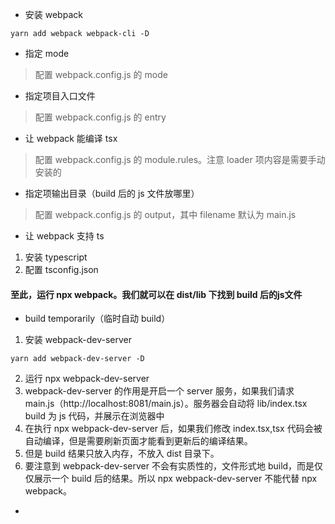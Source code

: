 * 安装 webpack
```
yarn add webpack webpack-cli -D
``` 
* 指定 mode
> 配置 webpack.config.js 的 mode

* 指定项目入口文件
> 配置 webpack.config.js 的 entry 

* 让 webpack 能编译 tsx
> 配置 webpack.config.js 的 module.rules。注意 loader 项内容是需要手动安装的

* 指定项输出目录（build 后的 js 文件放哪里）
> 配置 webpack.config.js 的 output，其中 filename 默认为 main.js

* 让 webpack 支持 ts
1. 安装 typescript
2. 配置 tsconfig.json

#### 至此，运行 npx webpack。我们就可以在 dist/lib 下找到 build 后的js文件

* build temporarily（临时自动 build）
1. 安装 webpack-dev-server
```
yarn add webpack-dev-server -D 
```
2. 运行 npx webpack-dev-server
3. webpack-dev-server 的作用是开启一个 server 服务，如果我们请求 main.js（http://localhost:8081/main.js）。服务器会自动将 lib/index.tsx build 为 js 代码，并展示在浏览器中
4. 在执行 npx webpack-dev-server 后，如果我们修改 index.tsx,tsx 代码会被自动编译，但是需要刷新页面才能看到更新后的编译结果。
5. 但是 build 结果只放入内存，不放入 dist 目录下。
6. 要注意到 webpack-dev-server 不会有实质性的，文件形式地 build，而是仅仅展示一个 build 后的结果。所以 npx webpack-dev-server 不能代替 npx webpack。

* 

